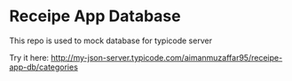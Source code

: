 # Receipe App Database
This repo is used to mock database for typicode server

Try it here:
http://my-json-server.typicode.com/aimanmuzaffar95/receipe-app-db/categories

